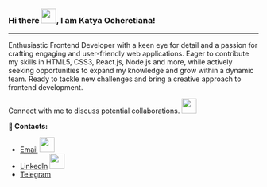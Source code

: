 ### Hi there <img src="https://github.com/MartinHeinz/MartinHeinz/blob/master/wave.gif" width="30px">, I am Katya Ocheretiana!

--------------------

Enthusiastic Frontend Developer with a keen eye for detail and a passion for crafting engaging and user-friendly web applications. Eager to contribute my skills in HTML5, CSS3, React.js, Node.js and more, while actively seeking opportunities to expand my knowledge and grow within a dynamic team. Ready to tackle new challenges and bring a creative approach to frontend development.

Connect with me to discuss potential collaborations.  <img src="https://user-images.githubusercontent.com/74038190/216120981-b9507c36-0e04-4469-8e27-c99271b45ba5.png" width="30px"> 

**📲 Contacts:**

- [Email](mailto:katyadiachenko1@gmail.com)  <img src="https://user-images.githubusercontent.com/74038190/216122065-2f028bae-25d6-4a3c-bc9f-175394ed5011.png" width="30px"> 
- [LinkedIn](https://www.linkedin.com/in/katya-ocheretiana/) <img src="https://user-images.githubusercontent.com/74038190/235294012-0a55e343-37ad-4b0f-924f-c8431d9d2483.gif" width="30px">
- [Telegram](https://t.me/katya_ocheretiana) 


<!--
**KatiaOcheretiana/KatiaOcheretiana** is a ✨ _special_ ✨ repository because its `README.md` (this file) appears on your GitHub profile.

Here are some ideas to get you started:

- 🔭 I’m currently working on ...
- 🌱 I’m currently learning ...
- 👯 I’m looking to collaborate on ...
- 🤔 I’m looking for help with ...
- 💬 Ask me about ...
- 📫 How to reach me: ...
- 😄 Pronouns: ...
- ⚡ Fun fact: ...
-->
